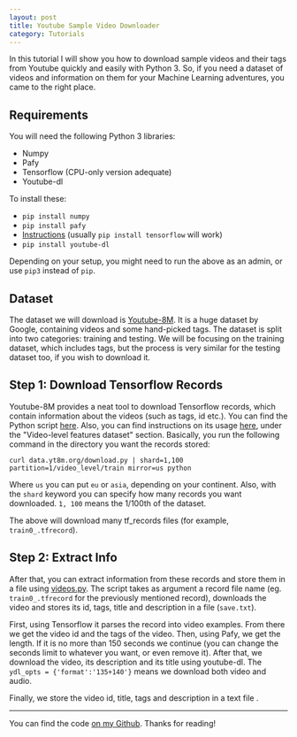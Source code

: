 ```yaml
---
layout: post
title: Youtube Sample Video Downloader
category: Tutorials
---
```


In this tutorial I will show you how to download sample videos and their tags from Youtube quickly and easily with Python 3. So, if you need a dataset of videos and information on them for your Machine Learning adventures, you came to the right place.

## Requirements

You will need the following Python 3 libraries:

* Numpy
* Pafy
* Tensorflow (CPU-only version adequate)
* Youtube-dl

To install these:

* `pip install numpy`
* `pip install pafy`
* [Instructions](https://www.tensorflow.org/install/) (usually `pip install tensorflow` will work)
* `pip install youtube-dl`

Depending on your setup, you might need to run the above as an admin, or use `pip3` instead of `pip`.

## Dataset

The dataset we will download is [Youtube-8M](https://research.google.com/youtube8m/). It is a huge dataset by Google, containing videos and some hand-picked tags. The dataset is split into two categories: training and testing. We will be focusing on the training dataset, which includes tags, but the process is very similar for the testing dataset too, if you wish to download it.

## Step 1: Download Tensorflow Records

Youtube-8M provides a neat tool to download Tensorflow records, which contain information about the videos (such as tags, id etc.). You can find the Python script [here](http://data.yt8m.org/download.py). Also, you can find instructions on its usage [here](https://research.google.com/youtube8m/download.html), under the "Video-level features dataset" section. Basically, you run the following command in the directory you want the records stored:

`curl data.yt8m.org/download.py | shard=1,100 partition=1/video_level/train mirror=us python`

Where `us` you can put `eu` or `asia`, depending on your continent. Also, with the `shard` keyword you can specify how many records you want downloaded. `1, 100` means the 1/100th of the dataset.

The above will download many tf_records files (for example, `train0_.tfrecord`).

## Step 2: Extract Info

After that, you can extract information from these records and store them in a file using [videos.py](https://github.com/antmarakis/Youtube-Sample-Video-Downloader/blob/master/videos.py). The script takes as argument a record file name (eg. `train0_.tfrecord` for the previously mentioned record), downloads the video and stores its id, tags, title and description in a file (`save.txt`).

First, using Tensorflow it parses the record into video examples. From there we get the video id and the tags of the video. Then, using Pafy, we get the length. If it is no more than 150 seconds we continue (you can change the seconds limit to whatever you want, or even remove it). After that, we download the video, its description and its title using youtube-dl. The `ydl_opts = {'format':'135+140'}` means we download both video and audio.

Finally, we store the video id, title, tags and description in a text file .

---

You can find the code [on my Github](https://github.com/antmarakis/Youtube-Sample-Video-Downloader). Thanks for reading!
